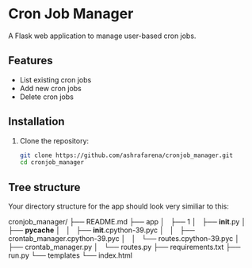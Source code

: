 # Cron Job Manager

A Flask web application to manage user-based cron jobs.

## Features

- List existing cron jobs
- Add new cron jobs
- Delete cron jobs

## Installation

1. Clone the repository:
   ```sh
   git clone https://github.com/ashrafarena/cronjob_manager.git
   cd cronjob_manager

## Tree structure

Your directory structure for the app should look very similiar to this:

cronjob_manager/
├── README.md
├── app
│   ├── 1
│   ├── __init__.py
│   ├── __pycache__
│   │   ├── __init__.cpython-39.pyc
│   │   ├── crontab_manager.cpython-39.pyc
│   │   └── routes.cpython-39.pyc
│   ├── crontab_manager.py
│   └── routes.py
├── requirements.txt
├── run.py
└── templates
    └── index.html
